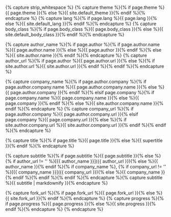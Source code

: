 {% capture strip_whitespace %}
{% capture theme %}{% if page.theme %}{{ page.theme }}{% else %}{{ site.default_theme }}{% endif %}{% endcapture %}
{% capture lang %}{% if page.lang %}{{ page.lang }}{% else %}{{ site.default_lang }}{% endif %}{% endcapture %}
{% capture body_class %}{% if page.body_class %}{{ page.body_class }}{% else %}{{ site.default_body_class }}{% endif %}{% endcapture %}

{% capture author_name %}{% if page.author %}{% if page.author.name %}{{ page.author.name }}{% else %}{{ page.author }}{% endif %}{% else %}{{ site.author.name }}{% endif %}{% endcapture %}
{% capture author_url  %}{% if page.author %}{{ page.author.url }}{% else %}{% if site.author.url %}{{ site.author.url }}{% endif %}{% endif %}{% endcapture %}

{% capture company_name %}{% if page.author.company %}{% if page.author.company.name %}{{ page.author.company.name }}{% else %}{{ page.author.company }}{% endif %}{% elsif page.company %}{% if page.company.name %}{{ page.company.name }}{% else %}{{ page.company }}{% endif %}{% else %}{{ site.author.company.name }}{% endif %}{% endcapture %}
{% capture company_url  %}{% if page.author.company %}{{ page.author.company.url }}{% elsif page.company %}{{ page.company.url }}{% else %}{% if site.author.company.url %}{{ site.author.company.url }}{% endif %}{% endif %}{% endcapture %}

{% capture title %}{% if page.title %}{{ page.title }}{% else %}{{ supertitle }}{% endif %}{% endcapture %}

{% capture subtitle %}{% if page.subtitle %}{{ page.subtitle }}{% else %}{% if author_url != '' %}[{{ author_name }}]({{ author_url }}){% else %}{{ author_name }}{% endif %}{% if company_name %}, {% if company_url != '' %}[{{ company_name }}]({{ company_url }}){% else %}{{ company_name }}{% endif %}{% endif %}{% endif %}{% endcapture %}{% capture subtitle %}{{ subtitle | markdownify }}{% endcapture %}

{% capture fork_url %}{% if page.fork_url %}{{ page.fork_url }}{% else %}{{ site.fork_url }}{% endif %}{% endcapture %}
{% capture progress %}{% if page.progress %}{{ page.progress }}{% else %}{{ site.progress }}{% endif %}{% endcapture %}
{% endcapture %}
